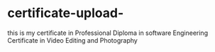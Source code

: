 # certificate-upload-
this is my certificate in  Professional Diploma in software Engineering Certificate in Video Editing and Photography 
